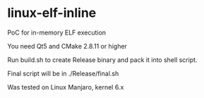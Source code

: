 # linux-elf-inline
PoC for in-memory ELF execution

You need Qt5 and CMake 2.8.11 or higher

Run build.sh to create Release binary and pack it into shell script.

Final script will be in ./Release/final.sh

Was tested on Linux Manjaro, kernel 6.x

